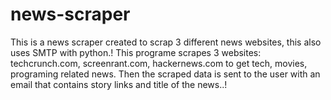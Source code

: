 # news-scraper
This is a news scraper created to scrap 3 different news websites, this also uses SMTP with python.!
This programe scrapes 3 websites:
techcrunch.com, screenrant.com, hackernews.com to get tech, movies, programing related news.
Then the scraped data is sent to the user with an email that contains story links and title of the news..!
